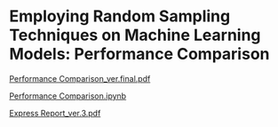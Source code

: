 # Employing Random Sampling Techniques on Machine Learning Models: Performance Comparison

[Performance Comparison_ver.final.pdf](Performance_Comparison_ver.final.pdf)

[Performance Comparison.ipynb](Performance_Comparison.ipynb)

[Express Report_ver.3.pdf](Express_Report_ver.3.pdf)